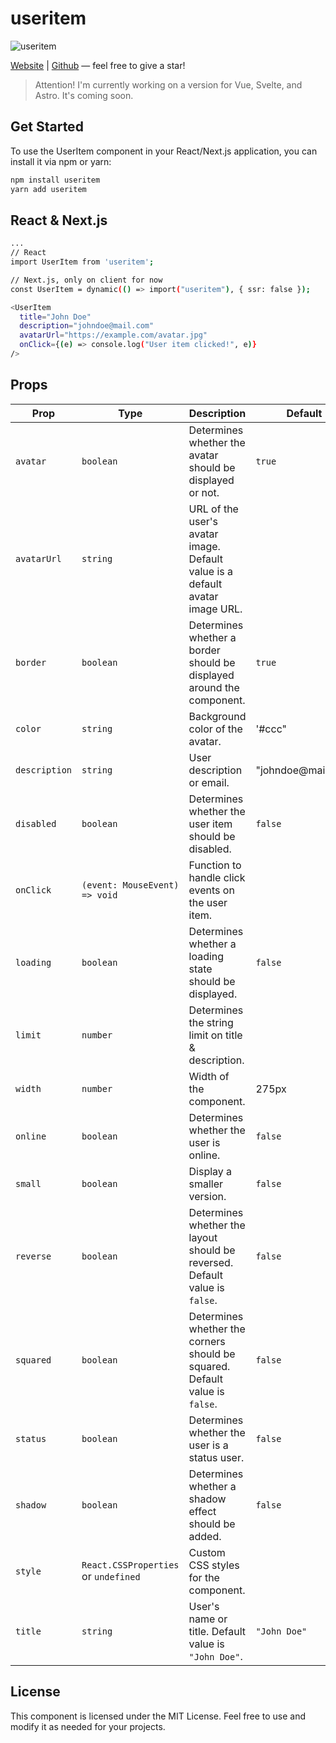 # useritem

![useritem](https://www.useritem.dev/ui.png)

[Website](https://dub.sh/useritem) | [Github](https://dub.sh/useritem-github) — feel free to give a star!

> Attention! I'm currently working on a version for Vue, Svelte, and Astro. It's coming soon.

## Get Started

To use the UserItem component in your React/Next.js application, you can install it via npm or yarn:

```bash
npm install useritem
yarn add useritem
```

## React & Next.js

```bash
...
// React
import UserItem from 'useritem';

// Next.js, only on client for now
const UserItem = dynamic(() => import("useritem"), { ssr: false });

<UserItem
  title="John Doe"
  description="johndoe@mail.com"
  avatarUrl="https://example.com/avatar.jpg"
  onClick={(e) => console.log("User item clicked!", e)}
/>
```

## Props

| Prop         | Type                                  | Description                                                                                           | Default                  |
|--------------|---------------------------------------|-------------------------------------------------------------------------------------------------------|--------------------------|
| `avatar`     | `boolean`                             | Determines whether the avatar should be displayed or not.                                             | `true`                   |
| `avatarUrl`  | `string`                              | URL of the user's avatar image. Default value is a default avatar image URL.                          |                          |
| `border`     | `boolean`                             | Determines whether a border should be displayed around the component.                                   | `true`                   |
| `color`      | `string`                              | Background color of the avatar.                                                                        |  '#ccc"                        |
| `description`| `string`                              | User description or email.                                                                             | "johndoe@mailcom"                         |
| `disabled`   | `boolean`                             | Determines whether the user item should be disabled.                                                    | `false`                  |
| `onClick`    | `(event: MouseEvent) => void`         | Function to handle click events on the user item.                                                      |                          |
| `loading`    | `boolean`                             | Determines whether a loading state should be displayed.                                                 | `false`                  |
| `limit`      | `number`                              | Determines the string limit on title & description.                                                     |                          |
| `width`      | `number`                              | Width of the component.                                                                       | 275px                         |
| `online`     | `boolean`                             | Determines whether the user is online.                                                                 |  `false`                         |
| `small`      | `boolean`                             | Display a smaller version.                      |   `false`                        |
| `reverse`    | `boolean`                             | Determines whether the layout should be reversed. Default value is `false`.                             | `false`                  |
| `squared`    | `boolean`                             | Determines whether the corners should be squared. Default value is `false`.                             | `false`                  |
| `status`     | `boolean`                             | Determines whether the user is a status user.                                                           |  `false`                         |
| `shadow`     | `boolean`                             | Determines whether a shadow effect should be added.                                                     | `false`                  |
| `style`      | `React.CSSProperties` or `undefined`  | Custom CSS styles for the component.                                                                   |                          |
| `title`      | `string`                              | User's name or title. Default value is `"John Doe"`.                                                    | `"John Doe"`             |


## License
This component is licensed under the MIT License. Feel free to use and modify it as needed for your projects.